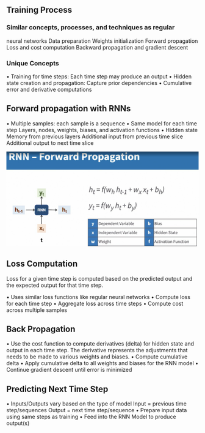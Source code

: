 ## Training Process
### Similar concepts, processes, and techniques as regular
neural networks
Data preparation
Weights initialization
Forward propagation
Loss and cost computation
Backward propagation and gradient descent

### Unique Concepts
• Training for time steps: Each time step may produce an output
• Hidden state creation and propagation: Capture prior dependencies
• Cumulative error and derivative computations



## Forward propagation with RNNs
• Multiple samples: each sample is a sequence
• Same model for each time step
    Layers, nodes, weights, biases, and activation functions
• Hidden state
    Memory from previous layers
    Additional input from previous time slice
    Additional output to next time slice

![](./rnn-forward-propagation.png)

## Loss Computation
Loss for a given time step is computed based on the predicted output and the expected output for that time step.

• Uses similar loss functions like regular neural networks
• Compute loss for each time step
• Aggregate loss across time steps
• Compute cost across multiple samples

## Back Propagation
• Use the cost function to compute derivatives (delta) for hidden state and output in each time step.
    The derivative represents the adjustments that needs to be made to various weights and biases.
• Compute cumulative delta
• Apply cumulative delta to all weights and biases for the RNN model
• Continue gradient descent until error is minimized


## Predicting Next Time Step
• Inputs/Outputs vary based on the type of model
    Input = previous time step/sequences
    Output = next time step/sequence
• Prepare input data using same steps as training
• Feed into the RNN Model to produce output(s)
